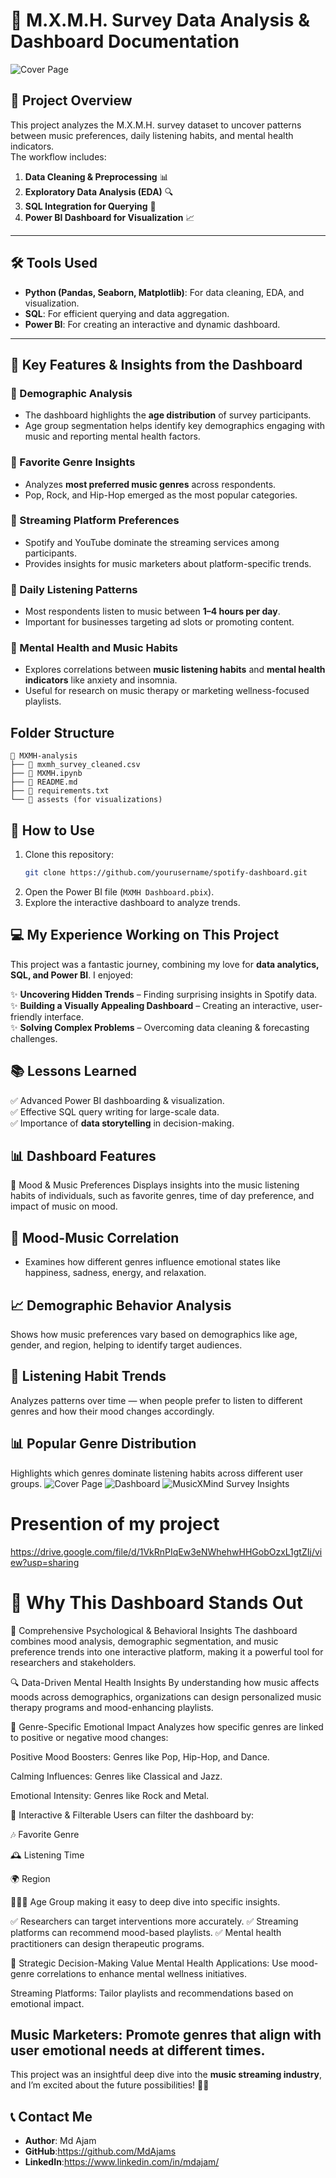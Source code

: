 # 🎵 M.X.M.H. Survey Data Analysis & Dashboard Documentation
![Cover Page](assets/Cover%20Page.png)


## 📌 Project Overview
This project analyzes the M.X.M.H. survey dataset to uncover patterns between music preferences, daily listening habits, and mental health indicators.  
The workflow includes:

1. **Data Cleaning & Preprocessing** 📊
2. **Exploratory Data Analysis (EDA)** 🔍
3. **SQL Integration for Querying** 💾
4. **Power BI Dashboard for Visualization** 📈

---

## 🛠 Tools Used
- **Python (Pandas, Seaborn, Matplotlib)**: For data cleaning, EDA, and visualization.
- **SQL**: For efficient querying and data aggregation.
- **Power BI**: For creating an interactive and dynamic dashboard.

---

## 🚀 Key Features & Insights from the Dashboard
### 🔹 Demographic Analysis
- The dashboard highlights the **age distribution** of survey participants.
- Age group segmentation helps identify key demographics engaging with music and reporting mental health factors.

### 🔹 Favorite Genre Insights
- Analyzes **most preferred music genres** across respondents.
- Pop, Rock, and Hip-Hop emerged as the most popular categories.

### 🔹 Streaming Platform Preferences
- Spotify and YouTube dominate the streaming services among participants.
- Provides insights for music marketers about platform-specific trends.

### 🔹 Daily Listening Patterns
- Most respondents listen to music between **1–4 hours per day**.
- Important for businesses targeting ad slots or promoting content.

### 🔹 Mental Health and Music Habits
- Explores correlations between **music listening habits** and **mental health indicators** like anxiety and insomnia.
- Useful for research on music therapy or marketing wellness-focused playlists.
## Folder Structure
```
📂 MXMH-analysis
├── 📄 mxmh_survey_cleaned.csv
├── 📄 MXMH.ipynb
├── 📄 README.md
├── 📄 requirements.txt
└── 📂 assests (for visualizations)
```
## 🚀 How to Use
1. Clone this repository:
   ```bash
   git clone https://github.com/yourusername/spotify-dashboard.git
   ```
2. Open the Power BI file (`MXMH Dashboard.pbix`).
3. Explore the interactive dashboard to analyze trends.

## 💻 My Experience Working on This Project
This project was a fantastic journey, combining my love for **data analytics, SQL, and Power BI**. I enjoyed:

✨ **Uncovering Hidden Trends** – Finding surprising insights in Spotify data.  
✨ **Building a Visually Appealing Dashboard** – Creating an interactive, user-friendly interface.  
✨ **Solving Complex Problems** – Overcoming data cleaning & forecasting challenges.

## 📚 Lessons Learned
✅ Advanced Power BI dashboarding & visualization.    
✅ Effective SQL query writing for large-scale data.  
✅ Importance of **data storytelling** in decision-making.

## 📊 Dashboard Features
   🎵 Mood & Music Preferences
   Displays insights into the music listening habits of individuals, such as favorite genres, time of day preference, and impact of music on mood.

## 🎯 Mood-Music Correlation
-   Examines how different genres influence emotional states like happiness, sadness, energy, and relaxation.

## 📈 Demographic Behavior Analysis
   Shows how music preferences vary based on demographics like age, gender, and region, helping to identify target audiences.

## 📅 Listening Habit Trends
   Analyzes patterns over time — when people prefer to listen to different genres and how their mood changes accordingly.

## 📊 Popular Genre Distribution
   Highlights which genres dominate listening habits across different user groups.
   ![Cover Page](assets/Cover%20Page.png)
   ![Dashboard](assets/Dashboard.png)
   ![MusicXMind Survey Insights](assets/MusicXMind%20Survey%20Insights.png)
# Presention of my project  
https://drive.google.com/file/d/1VkRnPIqEw3eNWhehwHHGobOzxL1gtZIj/view?usp=sharing

# 🚀 Why This Dashboard Stands Out
   🌟 Comprehensive Psychological & Behavioral Insights
   The dashboard combines mood analysis, demographic segmentation, and music preference trends into one interactive platform, making it a powerful tool for researchers and     stakeholders.

🔍 Data-Driven Mental Health Insights
By understanding how music affects moods across demographics, organizations can design personalized music therapy programs and mood-enhancing playlists.

🎼 Genre-Specific Emotional Impact
Analyzes how specific genres are linked to positive or negative mood changes:

Positive Mood Boosters: Genres like Pop, Hip-Hop, and Dance.

Calming Influences: Genres like Classical and Jazz.

Emotional Intensity: Genres like Rock and Metal.

🔄 Interactive & Filterable
Users can filter the dashboard by:

🎶 Favorite Genre

🕰️ Listening Time

🌍 Region

🧑‍🤝‍🧑 Age Group
making it easy to deep dive into specific insights.

✅ Researchers can target interventions more accurately.
✅ Streaming platforms can recommend mood-based playlists.
✅ Mental health practitioners can design therapeutic programs.

🎯 Strategic Decision-Making Value
Mental Health Applications: Use mood-genre correlations to enhance mental wellness initiatives.

Streaming Platforms: Tailor playlists and recommendations based on emotional impact.

Music Marketers: Promote genres that align with user emotional needs at different times.
---
This project was an insightful deep dive into the **music streaming industry**, and I’m excited about the future possibilities! 🚀🎶
## 📞 Contact Me
- **Author**: Md Ajam
- **GitHub**:https://github.com/MdAjams
- **LinkedIn**:https://www.linkedin.com/in/mdajam/
